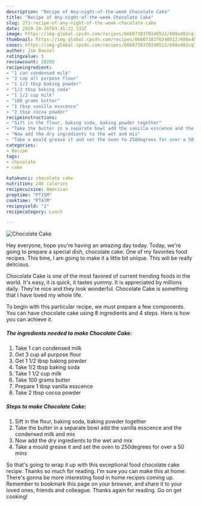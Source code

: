 ```yaml
---
description: "Recipe of Any-night-of-the-week Chocolate Cake"
title: "Recipe of Any-night-of-the-week Chocolate Cake"
slug: 273-recipe-of-any-night-of-the-week-chocolate-cake
date: 2020-10-26T03:45:22.133Z
image: https://img-global.cpcdn.com/recipes/6660738370240512/680x482cq70/chocolate-cake-recipe-main-photo.jpg
thumbnail: https://img-global.cpcdn.com/recipes/6660738370240512/680x482cq70/chocolate-cake-recipe-main-photo.jpg
cover: https://img-global.cpcdn.com/recipes/6660738370240512/680x482cq70/chocolate-cake-recipe-main-photo.jpg
author: Jim Daniel
ratingvalue: 5
reviewcount: 20288
recipeingredient:
- "1 can condensed milk"
- "3 cup all purpose flour"
- "1 1/2 tbsp baking powder"
- "1/2 tbsp baking soda"
- "1 1/2 cup milk"
- "100 grams butter"
- "1 tbsp vanilla esscence"
- "2 tbsp cocoa powder"
recipeinstructions:
- "Sift in the flour, baking soda, baking powder together"
- "Take the butter in a separate bowl add the vanilla esscence and the condensed milk and mix"
- "Now add the dry ingredients to the wet and mix"
- "Take a mould grease it and set the oven to 250degrees for over a 50 mins"
categories:
- Recipe
tags:
- chocolate
- cake

katakunci: chocolate cake 
nutrition: 246 calories
recipecuisine: American
preptime: "PT15M"
cooktime: "PT47M"
recipeyield: "1"
recipecategory: Lunch

---
```



![Chocolate Cake](https://img-global.cpcdn.com/recipes/6660738370240512/680x482cq70/chocolate-cake-recipe-main-photo.jpg)

Hey everyone, hope you're having an amazing day today. Today, we're going to prepare a special dish, chocolate cake. One of my favorites food recipes. This time, I am going to make it a little bit unique. This will be really delicious.



Chocolate Cake is one of the most favored of current trending foods in the world. It's easy, it is quick, it tastes yummy. It is appreciated by millions daily. They're nice and they look wonderful. Chocolate Cake is something that I have loved my whole life.


To begin with this particular recipe, we must prepare a few components. You can have chocolate cake using 8 ingredients and 4 steps. Here is how you can achieve it.

<!--inarticleads1-->

##### The ingredients needed to make Chocolate Cake:

1. Take 1 can condensed milk
1. Get 3 cup all purpose flour
1. Get 1 1/2 tbsp baking powder
1. Take 1/2 tbsp baking soda
1. Take 1 1/2 cup milk
1. Take 100 grams butter
1. Prepare 1 tbsp vanilla esscence
1. Take 2 tbsp cocoa powder




<!--inarticleads2-->

##### Steps to make Chocolate Cake:

1. Sift in the flour, baking soda, baking powder together
1. Take the butter in a separate bowl add the vanilla esscence and the condensed milk and mix
1. Now add the dry ingredients to the wet and mix
1. Take a mould grease it and set the oven to 250degrees for over a 50 mins




So that's going to wrap it up with this exceptional food chocolate cake recipe. Thanks so much for reading. I'm sure you can make this at home. There's gonna be more interesting food in home recipes coming up. Remember to bookmark this page on your browser, and share it to your loved ones, friends and colleague. Thanks again for reading. Go on get cooking!
